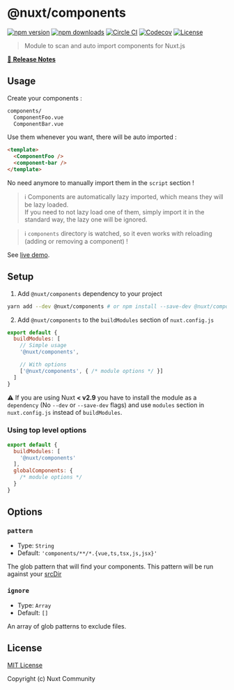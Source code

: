 # @nuxt/components

[![npm version][npm-version-src]][npm-version-href]
[![npm downloads][npm-downloads-src]][npm-downloads-href]
[![Circle CI][circle-ci-src]][circle-ci-href]
[![Codecov][codecov-src]][codecov-href]
[![License][license-src]][license-href]

> Module to scan and auto import components for Nuxt.js

[📖 **Release Notes**](./CHANGELOG.md)

## Usage

Create your components :

```bash
components/
  ComponentFoo.vue
  ComponentBar.vue
```

Use them whenever you want, there will be auto imported :

```html
<template>
  <ComponentFoo />
  <component-bar />
</template>
```

No need anymore to manually import them in the `script` section !

> ℹ Components are automatically lazy imported, which means they will be lazy loaded.  
> If you need to not lazy load one of them, simply import it in the standard way, the lazy one will be ignored.

> ℹ `components` directory is watched, so it even works with reloading (adding or removing a component) !

See [live demo](https://codesandbox.io/s/nuxtjs-components-ujtoq).

## Setup

1. Add `@nuxt/components` dependency to your project

```bash
yarn add --dev @nuxt/components # or npm install --save-dev @nuxt/components
```

2. Add `@nuxt/components` to the `buildModules` section of `nuxt.config.js`

```js
export default {
  buildModules: [
    // Simple usage
    '@nuxt/components',

    // With options
    ['@nuxt/components', { /* module options */ }]
  ]
}
```

:warning: If you are using Nuxt **< v2.9** you have to install the module as a `dependency` (No `--dev` or `--save-dev` flags) and use `modules` section in `nuxt.config.js` instead of `buildModules`.

### Using top level options

```js
export default {
  buildModules: [
    '@nuxt/components'
  ],
  globalComponents: {
    /* module options */
  }
}
```

## Options

### `pattern`

- Type: `String`
- Default: `'components/**/*.{vue,ts,tsx,js,jsx}'`

The glob pattern that will find your components.
This pattern will be run against your [srcDir](https://nuxtjs.org/api/configuration-srcdir)

### `ignore`

- Type: `Array`
- Default: `[]`

An array of glob patterns to exclude files.

## License

[MIT License](./LICENSE)

Copyright (c) Nuxt Community

<!-- Badges -->
[npm-version-src]: https://img.shields.io/npm/v/@nuxt/components/latest.svg?style=flat-square
[npm-version-href]: https://npmjs.com/package/@nuxt/components

[npm-downloads-src]: https://img.shields.io/npm/dt/@nuxt/components.svg?style=flat-square
[npm-downloads-href]: https://npmjs.com/package/@nuxt/components

[circle-ci-src]: https://img.shields.io/circleci/project/github/nuxt/components.svg?style=flat-square
[circle-ci-href]: https://circleci.com/gh/nuxt/components

[codecov-src]: https://img.shields.io/codecov/c/github/nuxt/components.svg?style=flat-square
[codecov-href]: https://codecov.io/gh/nuxt/components

[license-src]: https://img.shields.io/npm/l/@nuxt/components.svg?style=flat-square
[license-href]: https://npmjs.com/package/@nuxt/components
